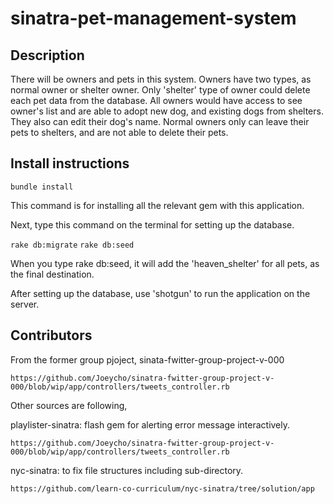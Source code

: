 # sinatra-pet-management-system
 

## Description

There will be owners and pets in this system. Owners have two types, as normal owner or shelter owner. Only 'shelter' type of owner could delete each pet data from the database. All owners would have access to see owner's list and are able to adopt new dog, and existing dogs from shelters. They also can edit their dog's name. Normal owners only can leave their pets to shelters, and are not able to delete their pets.

## Install instructions

`bundle install`

This command is for installing all the relevant gem with this application.

Next, type this command on the terminal for setting up the database.

`rake db:migrate`
`rake db:seed`

When you type rake db:seed, it will add the 'heaven_shelter' for all pets, as the final destination.

After setting up the database, use 'shotgun' to run the application on the server.

## Contributors

From the former group pjoject, sinata-fwitter-group-project-v-000

`https://github.com/Joeycho/sinatra-fwitter-group-project-v-000/blob/wip/app/controllers/tweets_controller.rb`

Other sources are following,

playlister-sinatra: flash gem for alerting error message interactively.

`https://github.com/Joeycho/sinatra-fwitter-group-project-v-000/blob/wip/app/controllers/tweets_controller.rb`

nyc-sinatra: to fix file structures including sub-directory.

`https://github.com/learn-co-curriculum/nyc-sinatra/tree/solution/app`
